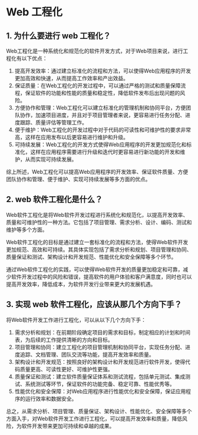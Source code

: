 # Web 工程化


## 1. 为什么要进行 web 工程化？

Web工程化是一种系统化和规范化的软件开发方式，对于Web项目来说，进行工程化有以下优点：

1. 提高开发效率：通过建立标准化的流程和方法，可以使得Web应用程序的开发更加高效和快速，从而提高工作效率和产出效益。
2. 保证质量：在Web工程化的开发过程中，可以通过严格的测试和质量保障流程，保证软件的功能和性能的质量和稳定性，降低软件发布后出现问题的风险。
3. 方便协作和管理：Web工程化可以建立标准化的管理机制和协同平台，方便团队协作，加速项目进度，并且对于项目管理者来说，更容易进行任务分配、进度跟踪、质量评估等管理工作。
4. 便于维护：Web工程化的开发过程中对于代码的可读性和可维护性的要求非常高，这样在应用发布以后更容易进行维护和升级。
5. 可持续发展：Web工程化的开发方式使得Web应用程序的开发更加规范化和标准化，这样在应用程序需要进行升级和迭代时更容易进行新功能的开发和维护，从而实现可持续发展。

综上所述，Web工程化可以提高Web应用程序的开发效率、保证软件质量、方便团队协作和管理、便于维护、实现可持续发展等多方面的优点。


## 2. web 软件工程化是什么？

Web软件工程化是将Web软件开发过程进行系统化和规范化，以提高开发效率、质量和可维护性的一种方法。它包括了项目管理、需求分析、设计、编码、测试和维护等多个方面。

Web软件工程化的目标是通过建立一套标准化的流程和方法，使得Web软件开发更加规范、高效和可持续。其具体实现包括了需求分析和规划、项目管理和协同、质量保证和测试、架构设计和开发规范、性能优化和安全保障等多个环节。

通过Web软件工程化的实践，可以使得Web软件开发的质量更加稳定和可靠，减少软件开发过程中的风险和错误，提高软件的用户体验和客户满意度，同时也可以提高开发效率，降低成本，为软件开发行业带来更大的发展机遇。


## 3. 实现 web 软件工程化，应该从那几个方向下手？

将Web软件开发工作进行工程化，可以从以下几个方向下手：

1. 需求分析和规划：在前期阶段确定项目的需求和目标，制定相应的计划和时间表，为后续的工作提供清晰的方向和目标。
2. 项目管理和协同：建立工程化的项目管理机制和协同平台，实现任务分配、进度追踪、文档管理、团队交流等功能，提高开发效率和质量。
3. 架构设计和开发规范：按照良好的架构设计和开发规范进行软件开发，使得代码质量更高、可读性更好、可维护性更强。
4. 质量保证和测试：建立软件质量保证体系和测试流程，包括单元测试、集成测试、系统测试等环节，保证软件的功能完备、稳定可靠、性能优秀等。
5. 性能优化和安全保障：对Web应用程序进行性能优化和安全保障，保证应用程序的运行效率和数据安全。

总之，从需求分析、项目管理、质量保证、架构设计、性能优化、安全保障等多个方面入手，对Web软件开发工作进行工程化，可以提高开发效率和质量，降低风险，为软件开发带来更加可持续和卓越的成果。



